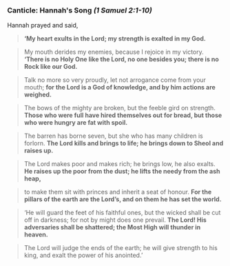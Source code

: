 ### Canticle: Hannah's Song _(1 Samuel 2:1-10)_

Hannah prayed and said,
> **‘My heart exults in the Lord;
>    my strength is exalted in my God.**

> My mouth derides my enemies,
>    because I rejoice in my victory.
> **‘There is no Holy One like the Lord,
>    no one besides you;
>    there is no Rock like our God.**

> Talk no more so very proudly,
>    let not arrogance come from your mouth;
> **for the Lord is a God of knowledge,
>    and by him actions are weighed.** 

> The bows of the mighty are broken,
>    but the feeble gird on strength. 
> **Those who were full have hired themselves out for bread,
>    but those who were hungry are fat with spoil.**

> The barren has borne seven,
>    but she who has many children is forlorn. 
> **The Lord kills and brings to life;
>    he brings down to Sheol and raises up.** 

> The Lord makes poor and makes rich;
>    he brings low, he also exalts. 
> **He raises up the poor from the dust;
>    he lifts the needy from the ash heap,**

> to make them sit with princes
>    and inherit a seat of honour.
> **For the pillars of the earth are the Lord’s,
>    and on them he has set the world.**
 
> ‘He will guard the feet of his faithful ones,
>    but the wicked shall be cut off in darkness;
>    for not by might does one prevail. 
> **The Lord! His adversaries shall be shattered;
>    the Most High will thunder in heaven.**

> The Lord will judge the ends of the earth;
>    he will give strength to his king,
>    and exalt the power of his anointed.’
